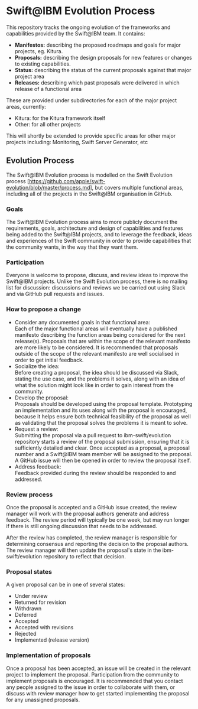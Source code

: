 # Swift@IBM Evolution Process

This repository tracks the ongoing evolution of the frameworks and capabilities provided by the Swift@IBM team. It contains:
* **Manifestos:** describing the proposed roadmaps and goals for major projects, eg. Kitura.
* **Proposals:** describing the design proposals for new features or changes to existing capabilities.
* **Status:** describing the status of the current proposals against that major project area
* **Releases:** describing which past proposals were delivered in which release of a functional area

These are provided under subdirectories for each of the major project areas, currently:
* Kitura: for the Kitura framework itself
* Other: for all other projects  

This will shortly be extended to provide specific areas for other major projects including: Monitoring, Swift Server Generator, etc
 
## Evolution Process

The Swift@IBM Evolution process is modelled on the Swift Evolution process [https://github.com/apple/swift-evolution/blob/master/process.md], but covers multiple functional areas, including all of the projects in the Swift@IBM organisation in GitHub. 

### Goals
The Swift@IBM Evolution process aims to more publicly document the requirements, goals, architecture and design of capabilities and features being added to the Swift@IBM projects, and to leverage the feedback, ideas and experiences of the Swift community in order to provide capabilities that the community wants, in the way that they want them.

### Participation
Everyone is welcome to propose, discuss, and review ideas to improve the Swift@IBM projects. Unlike the Swift Evolution process, there is no mailing list for discussion: discussions and reviews we be carried out using Slack and via GitHub pull requests and issues.

### How to propose a change
* Consider any documented goals in that functional area:  
Each of the major functional areas will eventually have a published manifesto describing the function areas being considered for the next release(s). Proposals that are within the scope of the relevant manifesto are more likely to be considered. It is recommended that proposals outside of the scope of the relevant manifesto are well socialised in order to get initial feedback.
* Socialize the idea:  
Before creating a proposal, the idea should be discussed via Slack, stating the use case, and the problems it solves, along with an idea of what the solution might look like in order to gain interest from the community.
* Develop the proposal:  
Proposals should be developed using the proposal template. Prototyping an implementation and its uses along with the proposal is encouraged, because it helps ensure both technical feasibility of the proposal as well as validating that the proposal solves the problems it is meant to solve.
* Request a review:  
Submitting the proposal via a pull request to ibm-swift/evolution repository starts a review of the proposal submission, ensuring that it is sufficiently detailed and clear. Once accepted as a proposal, a proposal number and a Swift@IBM team member will be assigned to the proposal. A GitHub issue will then be opened in order to review the proposal itself.
* Address feedback:  
Feedback provided during the review should be responded to and addressed.

### Review process
Once the proposal is accepted and a GitHub issue created, the review manager will work with the proposal authors generate and address feedback. The review period will typically be one week, but may run longer if there is still ongoing discussion that needs to be addressed.

After the review has completed, the review manager is responsible for determining consensus and reporting the decision to the proposal authors. The review manager will then update the proposal's state in the ibm-swift/evolution repository to reflect that decision.

### Proposal states
A given proposal can be in one of several states:
* Under review  
* Returned for revision  
* Withdrawn  
* Deferred  
* Accepted  
* Accepted with revisions  
* Rejected  
* Implemented (release version)  

### Implementation of proposals
Once a proposal has been accepted, an issue will be created in the relevant project to implement the proposal. Participation from the community to implement proposals is encouraged. It is recommended that you contact any people assigned to the issue in order to collaborate with them, or discuss with review manager how to get started implementing the proposal for any unassigned proposals.